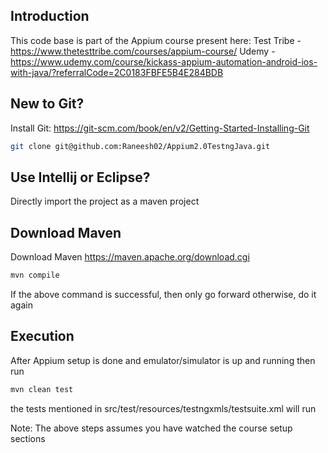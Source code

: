 ## Introduction

This code base is part of the Appium course present here:
Test Tribe - https://www.thetesttribe.com/courses/appium-course/
Udemy - https://www.udemy.com/course/kickass-appium-automation-android-ios-with-java/?referralCode=2C0183FBFE5B4E284BDB 

## New to Git?

Install Git: https://git-scm.com/book/en/v2/Getting-Started-Installing-Git

```sh
git clone git@github.com:Raneesh02/Appium2.0TestngJava.git
```


## Use Intellij or Eclipse?

Directly import the project as a maven project

## Download Maven

Download Maven https://maven.apache.org/download.cgi

```sh
mvn compile
```

If the above command is successful, then only go forward otherwise, do it again

## Execution

After Appium setup is done and emulator/simulator is up and running then run


```sh
mvn clean test
```

the tests mentioned in src/test/resources/testngxmls/testsuite.xml will run

Note: The above steps assumes you have watched the course setup sections 
